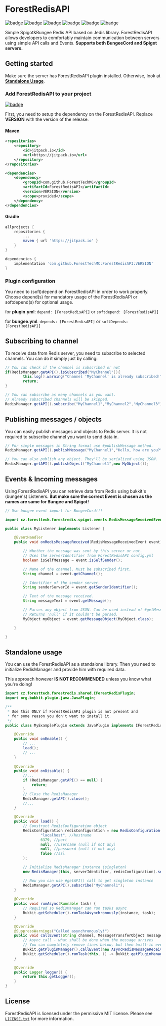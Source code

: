 # ForestRedisAPI
![badge](https://img.shields.io/github/v/release/ForestTechMC/ForestRedisAPI)
[![badge](https://jitpack.io/v/ForestTechMC/ForestRedisAPI.svg)](https://jitpack.io/#ForestTechMC/ForestRedisAPI)
![badge](https://img.shields.io/github/downloads/ForestTechMC/ForestRedisAPI/total)
![badge](https://img.shields.io/github/last-commit/ForestTechMC/ForestRedisAPI)
![badge](https://img.shields.io/badge/platform-spigot%20%7C%20bungeecord-lightgrey)
![badge](https://img.shields.io/discord/896466173166747650?label=discord)

Simple Spigot&Bungee Redis API based on Jedis library. ForestRedisAPI allows developers to comfortably maintain
communication between servers using simple API calls and Events. **Supports both BungeeCord and Spigot servers.**

## Getting started

Make sure the server has ForestRedisAPI plugin installed. Otherwise, look at **[Standalone Usage](https://github.com/ForestTechMC/ForestRedisAPI#standalone-usage-without-forestredisapi-installed)**.

### Add ForestRedisAPI to your project 

[![badge](https://jitpack.io/v/ForestTechMC/ForestRedisAPI.svg)](https://jitpack.io/#ForestTechMC/ForestRedisAPI)

First, you need to setup the dependency on the ForestRedisAPI. Replace **VERSION** with the version of the release.

#### Maven

```xml
<repositories>
    <repository>
        <id>jitpack.io</id>
        <url>https://jitpack.io</url>
    </repository>
</repositories>

<dependencies>
    <dependency>
        <groupId>com.github.ForestTechMC</groupId>
        <artifactId>ForestRedisAPI</artifactId>
        <version>VERSION</version>
        <scope>provided</scope>
    </dependency>
</dependencies>
```

#### Gradle

```gradle
allprojects {
    repositories {
        ...
        maven { url 'https://jitpack.io' }
    }
}

dependencies {
    implementation 'com.github.ForestTechMC:ForestRedisAPI:VERSION'
}
```

### Plugin configuration

You need to (soft)depend on ForestRedisAPI in order to work properly. Choose depend(s) for mandatory usage of the
ForestRedisAPI or softdepend(s) for optional usage.

for **plugin.yml**: `depend: [ForestRedisAPI]` or `softdepend: [ForestRedisAPI]`

for **bungee.yml**: `depends: [ForestRedisAPI]` or `softDepends: [ForestRedisAPI]`

## Subscribing to channel

To receive data from Redis server, you need to subscribe to selected channels. You can do it simply just by calling:

```java
// You can check if the channel is subscribed or not
if(RedisManager.getAPI().isSubscribed("MyChannel")){
        this.log().warning("Channel 'MyChannel' is already subscribed!");
        return;
}

// You can subscribe as many channels as you want. 
// Already subscribed channels will be skipped.
RedisManager.getAPI().subscribe("MyChannel1","MyChannel2","MyChannel3");
```

## Publishing messages / objects

You can easily publish messages and objects to Redis server. It is not required to subscribe channel you want to send
data in.

```java
// For simple messages in String format use #publishMessage method.
RedisManager.getAPI().publishMessage("MyChannel1","Hello, how are you?");

// You can also publish any object. They'll be serialized using JSON.
RedisManager.getAPI().publishObject("MyChannel1",new MyObject());
```

## Events & Incoming messages

Using ForestRedisAPI you can retrieve data from Redis using bukkit's (bungee's) Listeners. **But make sure the correct
Event is chosen as the names are same for Bungee and Spigot!**

```java
// Use bungee event import for BungeeCord!!!

import cz.foresttech.forestredis.spigot.events.RedisMessageReceivedEvent;

public class MyListener implements Listener {

    @EventHandler
    public void onRedisMessageReceived(RedisMessageReceivedEvent event) {

        // Whether the message was sent by this server or not.
        // Uses the serverIdentifier from ForestRedisAPI config.yml
        boolean isSelfMessage = event.isSelfSender();

        // Name of the channel. Must be subscribed first.
        String channel = event.getChannel();

        // Identifier of the sender server.
        String senderServerId = event.getSenderIdentifier();

        // Text of the message received.
        String messageText = event.getMessage();

        // Parses any object from JSON. Can be used instead of #getMessage()
        // Returns 'null' if it couldn't be parsed.
        MyObject myObject = event.getMessageObject(MyObject.class);

    }

}
```

## Standalone usage

You can use the ForestRedisAPI as a standalone library. Then you need to initialize RedisManager and provide him with
required data. 

This approach however **IS NOT RECOMMENDED** unless you know what you're doing!

```java
import cz.foresttech.forestredis.shared.IForestRedisPlugin;
import org.bukkit.plugin.java.JavaPlugin;

/**
 * Use this ONLY if ForestRedisAPI plugin is not present and
 * for some reason you don't want to install it.
 */
public class MyExamplePlugin extends JavaPlugin implements IForestRedisPlugin {

    @Override
    public void onEnable() {
        // ...
        load();
        // ...
    }
    
    @Override
    public void onDisable() {
        //...
        if (RedisManager.getAPI() == null) {
            return;
        }
        // Close the RedisManager
        RedisManager.getAPI().close();
        //...
    }

    @Override
    public void load() {
        // Construct RedisConfiguration object
        RedisConfiguration redisConfiguration = new RedisConfiguration(
                "localhost", //hostname
                6379, //port
                null, //username (null if not any)
                null, //password (null if not any)
                false //ssl
        );

        // Initialize RedisManager instance (singleton)
        new RedisManager(this, serverIdentifier, redisConfiguration).setup();

        // Now you can use #getAPI() call to get singleton instance
        RedisManager.getAPI().subscribe("MyChannel1");
    }
    
    @Override
    public void runAsync(Runnable task) {
        // Required so RedisManager can run tasks async
        Bukkit.getScheduler().runTaskAsynchronously(instance, task);
    }

    @Override
    @SuppressWarnings("Called asynchronously!")
    public void callEvent(String channel, MessageTransferObject messageTransferObject) {
        // Async call - what shall be done when the message arrives
        // You can completely remove lines below, but then built-in events won't work
        Bukkit.getPluginManager().callEvent(new AsyncRedisMessageReceivedEvent(channel, messageTransferObject));
        Bukkit.getScheduler().runTask(this, () -> Bukkit.getPluginManager().callEvent(new RedisMessageReceivedEvent(channel, messageTransferObject)));
    }

    @Override
    public Logger logger() {
        return this.getLogger();
    }
}
```

## License
ForestRedisAPI is licensed under the permissive MIT license. Please see [`LICENSE.txt`](https://github.com/ForestTechMC/ForestRedisAPI/blob/master/LICENSE.txt) for more information.